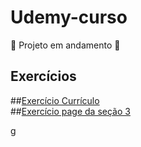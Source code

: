 # Udemy-curso
 
 🚧 Projeto em andamento 🚧
 
<div>
    <h2>Exercícios</h2>
 ##<a href="https://jeffersondeab.github.io/Udemy-curso/Se%C3%A7%C3%B5es/Se%C3%A7%C3%A3o__2/curr%C3%ADculo_exerc%C3%ADcio/index.html">Exercício Currículo</a><br>
 ##<a href="https://jeffersondeab.github.io/Udemy-curso/Se%C3%A7%C3%B5es/Se%C3%A7%C3%A3o__3/exerc%C3%ADcio/exerc%C3%ADcio.html">Exercício page da seção 3</a>

 <a href="Seções/Seção__4/exercício/exercício.html">g</a>
</div>

